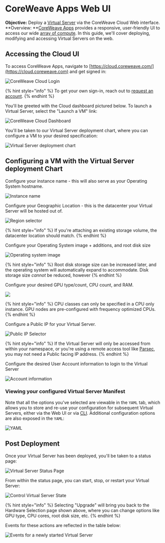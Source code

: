 # CoreWeave Apps Web UI

**Objective:** Deploy a [Virtual Server](../getting-started.md) via the CoreWeave Cloud Web interface.\
**Overview: **[CoreWeave Apps](https://apps.coreweave.com) provides a responsive, user-friendly UI to access our wide [array of compute](https://www.coreweave.com/pricing). In this guide, we'll cover deploying, modifying and accessing Virtual Servers on the web.&#x20;

## Accessing the Cloud UI

To access CoreWeave Apps, navigate to [https://cloud.coreweave.com/](https://cloud.coreweave.com) and get signed in:

![CoreWeave Cloud Login](<../../../.gitbook/assets/image (42).png>)

{% hint style="info" %}
To get your own sign-in, reach out to [request an account](https://cloud.coreweave.com/request-account).
{% endhint %}

You'll be greeted with the Cloud dashboard pictured below. To launch a Virtual Server, select the "Launch a VM" link:

![CoreWeave Cloud Dashboard](<../../../.gitbook/assets/image (15).png>)

You'll be taken to our Virtual Server deployment chart, where you can configure a VM to your desired specification:

![Virtual Server deployment chart](<../../../.gitbook/assets/image (28).png>)

## Configuring a VM with the Virtual Server deployment Chart

Configure your instance name - this will also serve as your Operating System hostname.

![Instance name](<../../../.gitbook/assets/image (38).png>)

Configure your Geographic Location - this is the datacenter your Virtual Server will be hosted out of.

![Region selector](<../../../.gitbook/assets/image (31).png>)

{% hint style="info" %}
If you're attaching an existing storage volume, the datacenter location should match.
{% endhint %}

Configure your Operating System image + additions, and root disk size

![Operating system image](<../../../.gitbook/assets/image (17).png>)

{% hint style="info" %}
Root disk storage size can be increased later, and the operating system will automatically expand to accommodate. Disk storage size _cannot_ be reduced, however
{% endhint %}

Configure your desired GPU type/count, CPU count, and RAM.&#x20;

![](<../../../.gitbook/assets/image (54).png>)

{% hint style="info" %}
CPU classes can only be specified in a CPU only instance. GPU nodes are pre-configured with frequency optimized CPUs.
{% endhint %}

Configure a Public IP for your Virtual Server.

![Public IP Selector](<../../../.gitbook/assets/image (53).png>)

{% hint style="info" %}
If the Virtual Server will only be accessed from within your namespace, or you're using a remote access tool like [Parsec](https://parsec.app), you may not need a Public facing IP address.
{% endhint %}

Configure the desired User Account information to login to the Virtual Server

![Account information](<../../../.gitbook/assets/image (48).png>)

### Viewing your configured Virtual Server Manifest

Note that all the options you've selected are viewable in the `YAML` tab, which allows you to store and re-use your configuration for subsequent Virtual Servers, either via the Web UI or via [CLI](kubectl.md). Additional configuration options are also exposed in the `YAML`:

![YAML](<../../../.gitbook/assets/image (46).png>)

## Post Deployment

Once your Virtual Server has been deployed, you'll be taken to a status page:

![Virtual Server Status Page](<../../../.gitbook/assets/image (41).png>)

From within the status page, you can start, stop, or restart your Virtual Server:

![Control Virtual Server State](<../../../.gitbook/assets/image (51).png>)

{% hint style="info" %}
Selecting "Upgrade" will bring you back to the Hardware Selection page shown above, where you can change options like GPU type, CPU cores, root disk size, etc.
{% endhint %}

Events for these actions are reflected in the table below:

![Events for a newly started Virtual Server](<../../../.gitbook/assets/image (52).png>)

